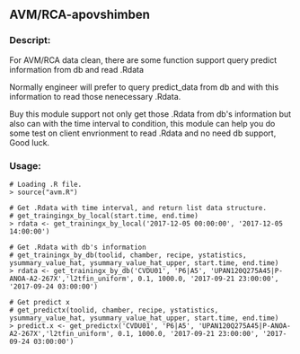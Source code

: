## AVM/RCA-apovshimben

### Descript: 
For AVM/RCA data clean, there are some function support query predict information from db and read .Rdata 

Normally engineer will prefer to query predict_data from db and with this information to read those nenecessary .Rdata.

Buy this module support not only get those .Rdata from db's information but also can with the time interval to condition, this module can help you do some test on client envrionment to read .Rdata and no need db support, Good luck.


### Usage:

```shell
# Loading .R file.
> source("avm.R")
   
# Get .Rdata with time interval, and return list data structure.
# get_traingingx_by_local(start.time, end.time)
> rdata <- get_trainingx_by_local('2017-12-05 00:00:00', '2017-12-05 14:00:00')

# Get .Rdata with db's information
# get_trainingx_by_db(toolid, chamber, recipe, ystatistics, ysummary_value_hat, ysummary_value_hat_upper, start.time, end.time)
> rdata <- get_trainingx_by_db('CVDU01', 'P6|A5', 'UPAN120Q275A45|P-ANOA-A2-267X','l2tfin_uniform', 0.1, 1000.0, '2017-09-21 23:00:00', '2017-09-24 03:00:00')

# Get predict x
# get_predictx(toolid, chamber, recipe, ystatistics, ysummary_value_hat, ysummary_value_hat_upper, start.time, end.time)
> predict.x <- get_predictx('CVDU01', 'P6|A5', 'UPAN120Q275A45|P-ANOA-A2-267X','l2tfin_uniform', 0.1, 1000.0, '2017-09-21 23:00:00', '2017-09-24 03:00:00')
```
